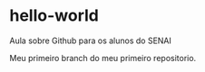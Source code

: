 # hello-world
Aula sobre Github para os alunos do SENAI

Meu primeiro branch do meu primeiro repositorio.
